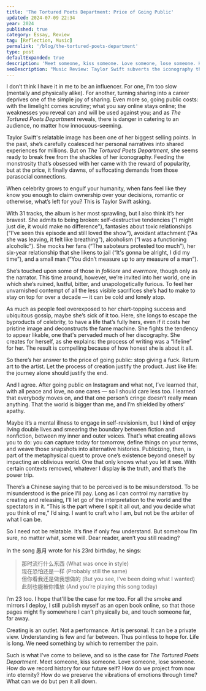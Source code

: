 ```yaml
---
title: 'The Tortured Poets Department: Price of Going Public'
updated: 2024-07-09 22:34
year: 2024
published: true
category: Essay, Review
tag: [Reflection, Music]
permalink: '/blog/the-tortured-poets-department'
type: post
defaultExpanded: true
description: 'Meet someone, kiss someone. Love someone, lose someone. How do we record history for our future self? How do we project from now into eternity? How do we preserve the vibrations of emotions through time? What can we do but pen it all down.'
seoDescription: "Music Review: Taylor Swift subverts the iconography that's become her in The Tortured Poets Department. She's resentful and furious, of all the things she's sacrificed to stay on top. She admits to a lot of flaws and mocks her fans. But what makes this album compelling is how honest she is about it all in this genuine sprawl."
---
```


I don’t think I have it in me to be an influencer. For one, I’m too slow (mentally and physically alike). For another, turning sharing into a career deprives one of the simple joy of sharing. Even more so, going public costs: with the limelight comes scrutiny; what you say online stays online; the weaknesses you reveal can and will be used against you; and as _The Tortured Poets Department_ reveals, there is danger in catering to an audience, no matter how innocuous-seeming.

Taylor Swift's relatable image has been one of her biggest selling points. In the past, she’s carefully coalesced her personal narratives into shared experiences for millions. But on _The Tortured Poets Department_, she seems ready to break free from the shackles of her iconography. Feeding the monstrosity that’s obsessed with her came with the reward of popularity, but at the price, it finally dawns, of suffocating demands from those parasocial connections.

When celebrity grows to engulf your humanity, when fans feel like they know you enough to claim ownership over your decisions, romantic or otherwise, what’s left for you? This is Taylor Swift asking.

With 31 tracks, the album is her most sprawling, but I also think it’s her bravest. She admits to being broken: self-destructive tendencies ("I might just die, it would make no difference"), fantasies about toxic relationships (“I've seen this episode and still loved the show”), avoidant attachment (“As she was leaving, it felt like breathing”), alcoholism (“I was a functioning alcoholic”). She mocks her fans (“The saboteurs protested too much”), her six-year relationship that she likens to jail (“It's gonna be alright, I did my time”), and a small man (“You didn’t measure up to any measure of a man”).

She’s touched upon some of those in _folklore_ and _evermore_, though only as the narrator. This time around, however, we’re invited into her world, one in which she’s ruined, lustful, bitter, and unapologetically furious. To feel her unvarnished contempt of all the less visible sacrifices she’s had to make to stay on top for over a decade — it can be cold and lonely atop.

As much as people feel overexposed to her chart-topping success and ubiquitous gossip, maybe she’s sick of it too. Here, she longs to escape the byproducts of celebrity, to have a life that’s fully hers, even if it costs her pristine image and deconstructs the fame machine. She fights the tendency to appear likable, one that's pervaded much of her discography. She creates for herself, as she explains: the process of writing was a “lifeline” for her. The result is compelling because of how honest she is about it all.

So there’s her answer to the price of going public: stop giving a fuck. Return art to the artist. Let the process of creation justify the product. Just like life: the journey alone should justify the end.

And I agree. After going public on Instagram and what not, I’ve learned that, with all peace and love, no one cares — so I should care less too. I learned that everybody moves on, and that one person’s cringe doesn’t really mean anything. That the world is bigger than me, and I’m shielded by others’ apathy.

Maybe it’s a mental illness to engage in self-revisionism, but I kind of enjoy living double lives and smearing the boundary between fiction and nonfiction, between my inner and outer voices. That’s what creating allows you to do: you can capture today for tomorrow, define things on your terms, and weave those snapshots into alternative histories. Publicizing, then, is part of the metaphysical quest to prove one’s existence beyond oneself by impacting an oblivious world. One that only knows what you let it see. With certain contexts removed, whatever I display **is** the truth, and that’s the power trip.

There’s a Chinese saying that to be perceived is to be misunderstood. To be misunderstood is the price I'll pay. Long as I can control my narrative by creating and releasing, I'll let go of the interpretation to the world and the spectators in it. “This is the part where I spit it all out, and you decide what you think of me,” I’d sing. I want to craft who I am, but not be the arbiter of what I can be.

So I need not be relatable. It’s fine if only few understand. But somehow I’m sure, no matter what, some will. Dear reader, aren’t you still reading?

In the song 愚月 wrote for his 23rd birthday, he sings:

> 那时流行什么东西 (What was once in style)  
> 现在恐怕还是一样 (Probably still the same)  
> 但你看我还是做我想做的 (But you see, I’ve been doing what I wanted)  
> 此刻也能被你播放 (And you’re playing this song today)

I’m 23 too. I hope that'll be the case for me too. For all the smoke and mirrors I deploy, I still publish myself as an open book online, so that those pages might fly somewhere I can’t physically be, and touch someone far, far away.

Creating is an outlet. Not a performance. Art is personal. It can be a private view. Understanding is few and far between. Thus pointless to hope for. Life is long. We need something by which to remember the pain.

Such is what I've come to believe, and so is the case for _The Tortured Poets Department_. Meet someone, kiss someone. Love someone, lose someone. How do we record history for our future self? How do we project from now into eternity? How do we preserve the vibrations of emotions through time? What can we do but pen it all down.
